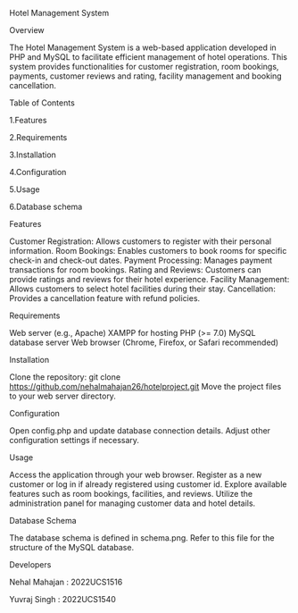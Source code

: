 Hotel Management System

Overview

The Hotel Management System is a web-based application developed in PHP and MySQL to facilitate efficient management of hotel operations. This system provides functionalities for customer registration, room bookings, payments, customer reviews and rating, facility management and booking cancellation.

Table of Contents

1.Features

2.Requirements

3.Installation

4.Configuration

5.Usage

6.Database schema

Features

Customer Registration: Allows customers to register with their personal information.
Room Bookings: Enables customers to book rooms for specific check-in and check-out dates.
Payment Processing: Manages payment transactions for room bookings.
Rating and Reviews: Customers can provide ratings and reviews for their hotel experience.
Facility Management: Allows customers to select hotel facilities during their stay.
Cancellation: Provides a cancellation feature with refund policies.

Requirements

Web server (e.g., Apache)
XAMPP for hosting
PHP (>= 7.0)
MySQL database server
Web browser (Chrome, Firefox, or Safari recommended)

Installation

Clone the repository: git clone https://github.com/nehalmahajan26/hotelproject.git
Move the project files to your web server directory.

Configuration

Open config.php and update database connection details.
Adjust other configuration settings if necessary.

Usage

Access the application through your web browser.
Register as a new customer or log in if already registered using customer id.
Explore available features such as room bookings, facilities, and reviews.
Utilize the administration panel for managing customer data and hotel details.

Database Schema

The database schema is defined in schema.png. Refer to this file for the structure of the MySQL database.

Developers

Nehal Mahajan : 2022UCS1516

Yuvraj Singh  : 2022UCS1540
